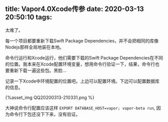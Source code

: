 title: Vapor4.0Xcode传参
date: 2020-03-13 20:50:10
tags:
---
太难了。

每一个项目都要重新下载Swift Package Dependencies，并不会把相同的库像Nodejs那样全局地装在本地。

命令行运行和Xcode运行，他们需要下载的Swift Package Dependencies在不同的位置。我本来在Xcode配置环境变量，想用命令行验证一下，结果，命令行也要重新下载一遍这些包。黑脸...

记录一下Xcode中环境配置的位置吧。上边可以配置环境。下边可以配置数据库的信息。

{%asset_img QQ20200313-210331.png %}

大神说命令行配置应该这样 `EXPORT DATABASE_HOST=vapor; vapor-beta run`, 因为命令行下包还没下下来，没有验证。
